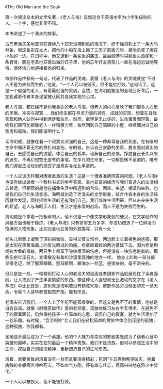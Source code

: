 《The Old Man and the Sea》

第一次阅读全本的文学名著，《老人与海》显然适合于英语水平为小学生级别的人。一个字，感觉非常不错。

本书讲述了一个渔夫的故事。

古巴老渔夫圣地亚哥在连续八十四天没捕到鱼的情况下，终于独自钓上了一条大马林鱼，但这鱼实在太大，把他的小船在海上拖了三天才筋疲力尽，被他杀死了绑在小船的一边。在归程中，他又遭到一条鲨鱼的袭击，最后回港时只剩鱼头鱼尾和一条脊骨。而在老圣地亚哥出海的日子里，他的忘年好友男孩儿一直在海边忠诚地等待，满怀信心地迎接着他的归来。

每部作品中都有一句话，代表了作品的灵魂。我猜《老人与海》的灵魂就是“不过人不是为失败而生的，”他说。“一个人可以被毁灭，但不能给打败。”这句话了。这是一个倔强的老人，有着最倔强的灵魂。当然，在海明威塑造的圣地亚哥背后，一定也藏着作者本身渴望被认同并自我实现的心灵。

老人与海，都已经不是你我身边的老人与海，但老人的内心反映了我们很多人心里的矛盾、冲突与寂寞......我们终生都在寻求力量的拥有，成就的实现，想着在自我实现和他人认同中得到满足和快乐。然而，欲望是无止尽的，生命宝贵而短暂，最终我们很可能都像老人一样精疲力尽，依然回到自己简陋的小屋，继续面对自己的空虚和孤独，我们能证明什么？

读海明威，就像在看一个寂寞又顽强的自己，这是一种非常自我的状态，在有限的生命中循环着无尽的挣扎和哀伤。有时候，告诉自己安静的坐着，要去面对真实的自己，去感受自己的欲望，体会自己的孤单，理解自己的恐惧。挣脱自己长久以来的迷失，不再幻想空无虚有的事情，在平凡的生命里，一切都是微不足道的，唯有我们源自生活经历的感受才是真实与无比丰富的。

一个人应该怎样面对困难重重的生活？这是一个很难准确回答的问题。《老人与海》也没有给出读者一个教科书式的参考答案。圣地亚哥的经历与我们普通人的生活相去甚远，但相同的是他在捕鱼生涯中所遇到的苦恼、困难、失望、嘲讽和失败，也是我们自己的生活状态。海明威创造了老渔夫的文学形象，结合作者本身的生活经历就会发现，同样描绘生活的还有我们自己，我们或许生活困窘，但从未丧失生活的希望。老人与海昭示人们，生活才是永恒的战场，而人不是为失败而生的。

海明威是个拿着一把板斧的人。他不仅是一个像文学形象般的硬汉，在文学创作的风格方面也精于锤炼。《老人与海》只有寥寥五万多字，却成功塑造了一位鲜活而饱满的人物形象，比如对圣地亚哥的外貌描写，只有一处：

老头儿后颈上凝聚了深刻的皱纹，显得又瘦又憔悴，两边脸上长着褐色的疙瘩，那是太阳在热带海面上的反光晒成的肉瘤。疙瘩顺着脸的两边蔓延下去。因为老是用绳拉大鱼的缘故，两只手上都留下皱纹很深的伤疤，但是没有一块伤疤是新的。那些伤疤年深日久，变得像没有鱼的沙漠里腐蚀的地方一样。 他身上的每一部分都显得老迈，除了那双眼睛。那双眼啊，跟海水一样蓝，是愉快的，毫不沮丧的。

但只是这一处，一幅特别打动人心的老渔夫的油画或者摄影作品就展现在了读者面前，让人找到了产生丰富情感的东西。像这种让人遐想和无比激动的文字在《老人与海》中比比皆是，这也就是海明威没有铺陈冗杂，整部作品旁见侧出却又一览无余，令每个人读毕都觉豁然开朗，能有所见。

老渔夫告诉我们，一个人上了年纪不能孤零零的，但这又是免不了的事情，他总是自言自语。就像《射雕英雄传》里的老顽童，孤独地练习左右手互博术。在避免不了的寂寞面前，仍然保持孩子一样简单的心思，调侃自己的寂寞，就为生活添加了一丝乐趣。有时候，“含泪的笑”会让我们在轻松简单的微笑中体会到深邃的孤独，这种孤独，你我都有。

圣地亚哥最后成为了一个英雄，他的个人魅力与崇高的悲剧美感成为了读者心目中英雄的巅峰，实实在在的最后一个精神贵族。我们不是贵族，但可以参照生活中的生命，挖掘自己的硬汉精神，重新塑造自己的生命形态。

活着，就要勇敢的活着没有一丝苟且要活得精彩；死则“与其等到希望破灭，抱着病残的身躯痛苦呻吟死去，不如血气方刚，怀有雄心壮志，高高兴兴地在烈火中焚化。” 

一个人可以被毁灭，但不能被打败。

